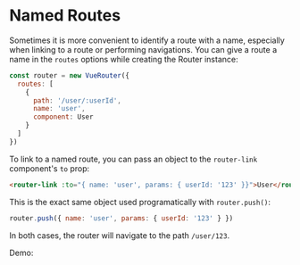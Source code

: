 # Named Routes

Sometimes it is more convenient to identify a route with a name, especially when linking to a route or performing navigations. You can give a route a name in the `routes` options while creating the Router instance:

``` js
const router = new VueRouter({
  routes: [
    {
      path: '/user/:userId',
      name: 'user',
      component: User
    }
  ]
})
```

To link to a named route, you can pass an object to the `router-link` component's `to` prop:

```html
<router-link :to="{ name: 'user', params: { userId: '123' }}">User</router-link>
```

This is the exact same object used programatically with `router.push()`:

```js
router.push({ name: 'user', params: { userId: '123' } })
```

In both cases, the router will navigate to the path `/user/123`.

Demo:

<ExamplePreview name="named-routes"/>
